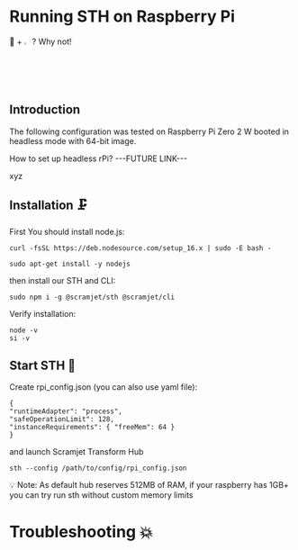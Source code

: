 # Running STH on Raspberry Pi

 🚀 + <img width="2%" src="https://user-images.githubusercontent.com/81818614/219020422-56b87af7-fb08-4de3-9a92-b95c550fc834.svg"> ? Why not!
 
 ## Introduction

The following configuration was tested on Raspberry Pi Zero 2 W booted in headless mode with 64-bit image.

How to set up headless rPi? ---FUTURE LINK---

xyz

## Installation :clamp:

First You should install node.js:
```
curl -fsSL https://deb.nodesource.com/setup_16.x | sudo -E bash -
```
```
sudo apt-get install -y nodejs
```
then install our STH and CLI:

```
sudo npm i -g @scramjet/sth @scramjet/cli
```

Verify installation:
```
node -v
si -v
```

## Start STH :checkered_flag:

Create rpi_config.json (you can also use yaml file):
```
{
"runtimeAdapter": "process",
"safeOperationLimit": 128,
"instanceRequirements": { "freeMem": 64 }
}
```

and launch Scramjet Transform Hub 
```
sth --config /path/to/config/rpi_config.json
```
:bulb: Note: As default hub reserves 512MB of RAM, if your raspberry has 1GB+ you can try run sth without custom memory limits

# Troubleshooting :collision:
